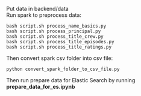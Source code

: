 Put data in backend/data \
Run spark to preprocess data:
```
bash script.sh process_name_basics.py
bash script.sh process_principal.py
bash script.sh process_title_crew.py
bash script.sh process_title_episodes.py
bash script.sh process_title_ratings.py
```
Then convert spark csv folder into csv file:
```
python convert_spark_folder_to_csv_file.py
```
Then run prepare data for Elastic Search by running **prepare_data_for_es.ipynb**
